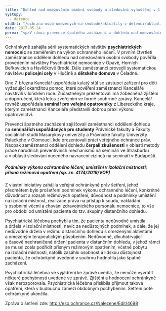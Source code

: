 ```yaml
---
title: "Dohled nad omezováním osobní svobody a sledování vyhoštění v 1. čtvrtletí 2017"
vystupy:
  - detence
oldUrl: "/ochrana-osob-omezenych-na-svobode/aktuality-z-detenci/aktuality-z-detenci-2017/dohled-nad-omezovanim-osobni-svobody-a-sledovani-vyhosteni-v-1-ctvrtleti-2017/"
date: 2017-05-24
perex: "<p>V rámci prevence špatného zacházení a dohledu nad omezováním osobní svobody provedli pověření zaměstnanci Kanceláře veřejného ochránce práv (dále též jen „Kancelář“) v prvním čtvrtletí roku 2017 celkem 5 systematických návštěv zařízení a 6 sledování vyhoštění.</p>"
---
```


<!-- imported from the old website -->

<p>Ochránkyně zahájila sérii systematických návštěv <b>psychiatrických nemocnic</b> se zaměřením na výkon ochranného léčení. V prvním čtvrtletí zaměstnance oddělení dohledu nad omezováním osobní svobody pověřila provedením návštěvy Psychiatrické nemocnice v Opavě, Horních Beřkovicích a Havlíčkově Brodě. Dále zaměstnanci provedli systematickou návštěvu <b>policejní cely</b> v Hlučíně a <b>dětského domova</b> v Čeladné.</p> <p>Dne 7. března Kancelář uspořádala kulatý stůl se zástupci zařízení pro děti vyžadující okamžitou pomoc, které pověření zaměstnanci Kanceláře navštívili v loňském roce. Zúčastněným prezentovali má zobecněná zjištění a doporučení, která letos zveřejním ve formě souhrnné zprávy. Kancelář rovněž uspořádala <b>seminář pro veřejné opatrovníky</b> z Libereckého kraje, kterým zaměstnanci Kanceláře představili dobrou praxi výkonu opatrovnictví.</p> <p>Prevenci špatného zacházení zajišťovali zaměstnanci oddělení dohledu na <b>seminářích uspořádaných pro studenty</b> Právnické fakulty a Fakulty sociálních studií Masarykovy univerzity a Právnické fakulty Univerzity Palackého v Olomouci, kde prezentovali práci veřejného ochránce práv. Naopak zaměstnanci oddělení dohledu <b>čerpali zkušenosti</b> v oblasti metody práce národních preventivních mechanismů na semináři ve Štrasburku a v oblasti sledování nuceného navracení cizinců na semináři v Budapešti.</p> <h5>Podmínky výkonu ochranného léčení; umístění v izolační místnosti; přísná režimová opatření (sp. zn. 4174/2016/VOP)</h5> <p>Z vlastní iniciativy zahájila veřejná ochránkyně práv šetření, jehož předmětem bylo prošetření podmínek výkonu ochranného léčení, konkrétně důvodnost a rozsah režimových opatření, důvodnost a podmínky umístění na izolační místnost, realizace práva na přístup k soudu, nakládání s osobními věcmi a chování zdravotnického personálu nemocnice, to vše pro období od umístění pacienta do tzv. skupiny distančního dohledu.</p> <p>Psychiatrická léčebna pochybila tím, že pacienta nedůvodně umístila a držela v izolační místnosti, navíc za nedůstojných podmínek, a dále, že jej nedůvodně držela v režimu distančního dohledu s omezenými aktivitami a omezeným terapeutickým působením. Nedůvodné, dlouhotrvající a časově neohraničené držení pacienta v distančním dohledu, v jehož rámci se musel zcela podřídit přísným režimovým opatřením, včetně pobytu na izolační místnosti, natolik zasáhlo osobnost a lidskou důstojnost pacienta, že ochránkyně uvedené v souhrnu hodnotila jako špatné zacházení.</p> <p>Psychiatrická léčebna ve vyjádření ke zprávě uvedla, že nemůže vyvrátit některé pochybnosti uvedené ve zprávě. Zjištění a hodnocení ochránkyně však nerozporovala. Psychiatrická léčebna přislíbila přijmout taková opatření, která v budoucnu zamezí obdobným pochybením. Šetření poté ochránkyně ukončila.</p><p> Zpráva o šetření zde: <a title="Otevření do nového okna" href="http://eso.ochrance.cz/Nalezene/Edit/4698" target="_blank">http://eso.ochrance.cz/Nalezene/Edit/4698</a> </p>
